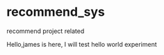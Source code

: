 # recommend_sys
recommend  project related

Hello,james is here, I will test hello world experiment
